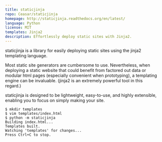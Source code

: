 ```yaml
---
title: staticjinja
repo: Ceasar/staticjinja
homepage: http://staticjinja.readthedocs.org/en/latest/
language: Python
license: MIT
templates: Jinja2
description: Effortlessly deploy static sites with Jinja2.
---
```


staticjinja is a library for easily deploying static sites using the jinja2 templating language.

Most static site generators are cumbersome to use. Nevertheless, when deploying a static website that could benefit from factored out data or modular html pages (especially convenient when prototyping), a templating engine can be invaluable. (jinja2 is an extremely powerful tool in this regard.)

staticjinja is designed to be lightweight, easy-to-use, and highly extensible, enabling you to focus on simply making your site.

```
$ mkdir templates
$ vim templates/index.html
$ python -m staticjinja
Building index.html...
Templates built.
Watching 'templates' for changes...
Press Ctrl+C to stop.
```
